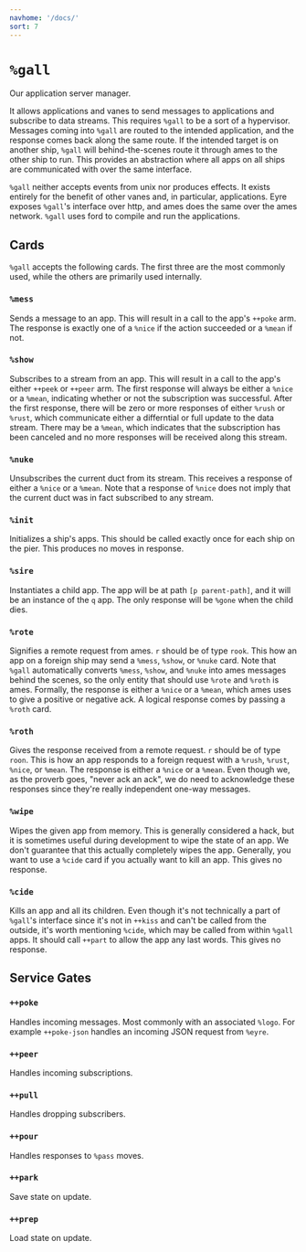 ```yaml
---
navhome: '/docs/'
sort: 7
---
```


# `%gall`

Our application server manager.

It allows applications and vanes to send messages to applications and subscribe
to data streams. This requires `%gall` to be a sort of a hypervisor. Messages
coming into `%gall` are routed to the intended application, and the response
comes back along the same route. If the intended target is on another ship,
`%gall` will behind-the-scenes route it through ames to the other ship to run.
This provides an abstraction where all apps on all ships are communicated with
over the same interface.

`%gall` neither accepts events from unix nor produces effects. It exists
entirely for the benefit of other vanes and, in particular, applications. Eyre
exposes `%gall`'s interface over http, and ames does the same over the ames
network. `%gall` uses ford to compile and run the applications.

## Cards

`%gall` accepts the following cards. The first three are the most commonly used,
while the others are primarily used internally.

### `%mess`

Sends a message to an app. This will result in a call to the app's `++poke` arm.
The response is exactly one of a `%nice` if the action succeeded or a `%mean` if
not.

### `%show`

Subscribes to a stream from an app. This will result in a call to the app's
either `++peek` or `++peer` arm. The first response will always be either a
`%nice` or a `%mean`, indicating whether or not the subscription was successful.
After the first response, there will be zero or more responses of either `%rush`
or `%rust`, which communicate either a differntial or full update to the data
stream. There may be a `%mean`, which indicates that the subscription has been
canceled and no more responses will be received along this stream.

### `%nuke`

Unsubscribes the current duct from its stream. This receives a response of
either a `%nice` or a `%mean`. Note that a response of `%nice` does not imply
that the current duct was in fact subscribed to any stream.

### `%init`

Initializes a ship's apps. This should be called exactly once for each ship on
the pier. This produces no moves in response.

### `%sire`

Instantiates a child app. The app will be at path `[p parent-path]`, and it will
be an instance of the `q` app. The only response will be `%gone` when the child
dies.

### `%rote`

Signifies a remote request from ames. `r` should be of type `rook`. This how an
app on a foreign ship may send a `%mess`, `%show`, or `%nuke` card. Note that
`%gall` automatically converts `%mess`, `%show`, and `%nuke` into ames messages
behind the scenes, so the only entity that should use `%rote` and `%roth` is
ames. Formally, the response is either a `%nice` or a `%mean`, which ames uses
to give a positive or negative ack. A logical response comes by passing a
`%roth` card.

### `%roth`

Gives the response received from a remote request. `r` should be of type `roon`.
This is how an app responds to a foreign request with a `%rush`, `%rust`,
`%nice`, or `%mean`. The response is either a `%nice` or a `%mean`. Even though
we, as the proverb goes, "never ack an ack", we do need to acknowledge these
responses since they're really independent one-way messages.

### `%wipe`

Wipes the given app from memory. This is generally considered a hack, but it is
sometimes useful during development to wipe the state of an app. We don't
guarantee that this actually completely wipes the app. Generally, you want to
use a `%cide` card if you actually want to kill an app. This gives no response.

### `%cide`

Kills an app and all its children. Even though it's not technically a part of
`%gall`'s interface since it's not in `++kiss` and can't be called from the
outside, it's worth mentioning `%cide`, which may be called from within `%gall`
apps. It should call `++part` to allow the app any last words. This gives no
response.

## Service Gates

### `++poke`

Handles incoming messages. Most commonly with an associated `%logo`. For example
`++poke-json` handles an incoming JSON request from `%eyre`.

### `++peer`

Handles incoming subscriptions.

### `++pull`

Handles dropping subscribers.

### `++pour`

Handles responses to `%pass` moves.

### `++park`

Save state on update.

### `++prep`

Load state on update.
